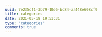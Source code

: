 ```yaml
---
uuid: 7e235cf1-3b79-10d6-bc84-aa448e608cf9
title: categories
date: 2021-05-18 19:51:31
type: "categories"
comments: true
---
```


